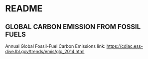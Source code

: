 # README

## GLOBAL CARBON EMISSION FROM FOSSIL FUELS

Annual Global Fossil-Fuel Carbon Emissions
link: https://cdiac.ess-dive.lbl.gov/trends/emis/glo_2014.html